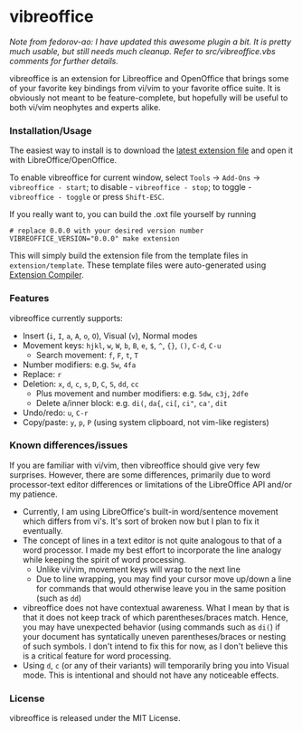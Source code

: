 # vibreoffice

*Note from fedorov-ao: I have updated this awesome plugin a bit. It is pretty much usable, but still needs much cleanup. Refer to src/vibreoffice.vbs comments for further details.*

vibreoffice is an extension for Libreoffice and OpenOffice that brings some of
your favorite key bindings from vi/vim to your favorite office suite. It is
obviously not meant to be feature-complete, but hopefully will be useful to
both vi/vim neophytes and experts alike.

### Installation/Usage

The easiest way to install is to download the
[latest extension file](https://raw.github.com/fedorov-ao/vibreoffice/master/dist/vibreoffice-0.1.5.oxt)
and open it with LibreOffice/OpenOffice.

To enable vibreoffice for current window, select `Tools` -> `Add-Ons` -> `vibreoffice - start`; to disable - `vibreoffice - stop`; to toggle - `vibreoffice - toggle` or press `Shift-ESC`.  

If you really want to, you can build the .oxt file yourself by running
```shell
# replace 0.0.0 with your desired version number
VIBREOFFICE_VERSION="0.0.0" make extension
```
This will simply build the extension file from the template files in
`extension/template`. These template files were auto-generated using
[Extension Compiler](https://wiki.openoffice.org/wiki/Extensions_Packager#Download).


### Features

vibreoffice currently supports:
- Insert (`i`, `I`, `a`, `A`, `o`, `O`), Visual (`v`), Normal modes
- Movement keys: `hjkl`, `w`, `W`, `b`, `B`, `e`, `$`, `^`, `{}`, `()`, `C-d`, `C-u`
    - Search movement: `f`, `F`, `t`, `T`
- Number modifiers: e.g. `5w`, `4fa`
- Replace: `r`
- Deletion: `x`, `d`, `c`, `s`, `D`, `C`, `S`, `dd`, `cc`
    - Plus movement and number modifiers: e.g. `5dw`, `c3j`, `2dfe`
    - Delete a/inner block: e.g. `di(`, `da{`, `ci[`, `ci"`, `ca'`, `dit`
- Undo/redo: `u`, `C-r`
- Copy/paste: `y`, `p`, `P` (using system clipboard, not vim-like registers)

### Known differences/issues

If you are familiar with vi/vim, then vibreoffice should give very few
surprises. However, there are some differences, primarily due to word
processor-text editor differences or limitations of the LibreOffice API and/or
my patience.
- Currently, I am using LibreOffice's built-in word/sentence movement which
  differs from vi's. It's sort of broken now but I plan to fix it eventually.
- The concept of lines in a text editor is not quite analogous to that of a
  word processor. I made my best effort to incorporate the line analogy while keeping
  the spirit of word processing.
    - Unlike vi/vim, movement keys will wrap to the next line
    - Due to line wrapping, you may find your cursor move up/down a line for
      commands that would otherwise leave you in the same position (such as `dd`)
- vibreoffice does not have contextual awareness. What I mean by that is that
  it does not keep track of which parentheses/braces match. Hence, you may have
  unexpected behavior (using commands such as `di(`) if your document has
  syntatically uneven parentheses/braces or nesting of such symbols. I don't
  intend to fix this for now, as I don't believe this is a critical feature for
  word processing.
- Using `d`, `c` (or any of their variants) will temporarily bring you into
  Visual mode. This is intentional and should not have any noticeable effects.

### License
vibreoffice is released under the MIT License.
